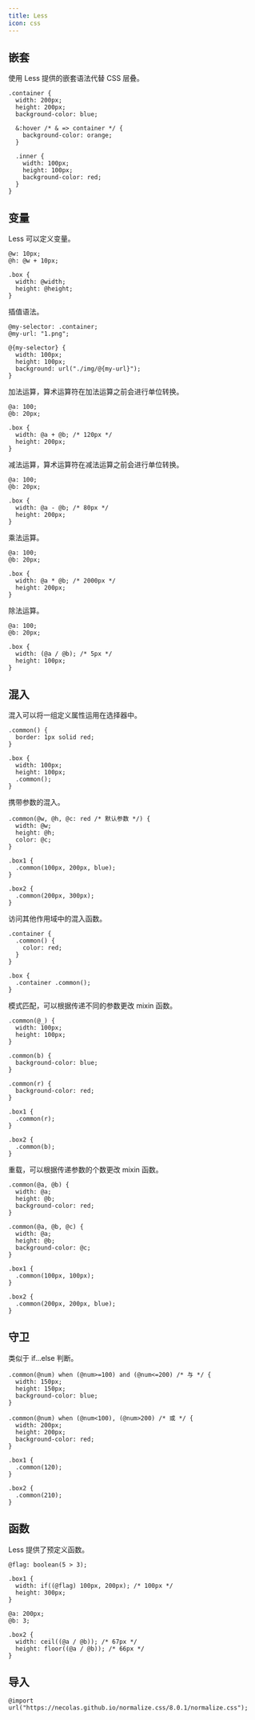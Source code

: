```yaml
---
title: Less
icon: css
---
```


## 嵌套

使用 Less 提供的嵌套语法代替 CSS 层叠。

```less
.container {
  width: 200px;
  height: 200px;
  background-color: blue;

  &:hover /* & => container */ {
    background-color: orange;
  }

  .inner {
    width: 100px;
    height: 100px;
    background-color: red;
  }
}
```

## 变量

Less 可以定义变量。

```less
@w: 10px;
@h: @w + 10px;

.box {
  width: @width;
  height: @height;
}
```

插值语法。

```less
@my-selector: .container;
@my-url: "1.png";

@{my-selector} {
  width: 100px;
  height: 100px;
  background: url("./img/@{my-url}");
}
```

加法运算，算术运算符在加法运算之前会进行单位转换。

```less
@a: 100;
@b: 20px;

.box {
  width: @a + @b; /* 120px */
  height: 200px;
}
```

减法运算，算术运算符在减法运算之前会进行单位转换。

```less
@a: 100;
@b: 20px;

.box {
  width: @a - @b; /* 80px */
  height: 200px;
}
```

乘法运算。

```less
@a: 100;
@b: 20px;

.box {
  width: @a * @b; /* 2000px */
  height: 200px;
}
```

除法运算。

```less
@a: 100;
@b: 20px;

.box {
  width: (@a / @b); /* 5px */
  height: 100px;
}
```

## 混入

混入可以将一组定义属性运用在选择器中。

```less
.common() {
  border: 1px solid red;
}

.box {
  width: 100px;
  height: 100px;
  .common();
}
```

携带参数的混入。

```less
.common(@w, @h, @c: red /* 默认参数 */) {
  width: @w;
  height: @h;
  color: @c;
}

.box1 {
  .common(100px, 200px, blue);
}

.box2 {
  .common(200px, 300px);
}
```

访问其他作用域中的混入函数。

```less
.container {
  .common() {
    color: red;
  }
}

.box {
  .container .common();
}
```

模式匹配，可以根据传递不同的参数更改 mixin 函数。

```less
.common(@_) {
  width: 100px;
  height: 100px;
}

.common(b) {
  background-color: blue;
}

.common(r) {
  background-color: red;
}

.box1 {
  .common(r);
}

.box2 {
  .common(b);
}
```

重载，可以根据传递参数的个数更改 mixin 函数。

```less
.common(@a, @b) {
  width: @a;
  height: @b;
  background-color: red;
}

.common(@a, @b, @c) {
  width: @a;
  height: @b;
  background-color: @c;
}

.box1 {
  .common(100px, 100px);
}

.box2 {
  .common(200px, 200px, blue);
}
```

## 守卫

类似于 if...else 判断。

```less
.common(@num) when (@num>=100) and (@num<=200) /* 与 */ {
  width: 150px;
  height: 150px;
  background-color: blue;
}

.common(@num) when (@num<100), (@num>200) /* 或 */ {
  width: 200px;
  height: 200px;
  background-color: red;
}

.box1 {
  .common(120);
}

.box2 {
  .common(210);
}
```

## 函数

Less 提供了预定义函数。

```less
@flag: boolean(5 > 3);

.box1 {
  width: if((@flag) 100px, 200px); /* 100px */
  height: 300px;
}

@a: 200px;
@b: 3;

.box2 {
  width: ceil((@a / @b)); /* 67px */
  height: floor((@a / @b)); /* 66px */
}
```

## 导入

```less
@import url("https://necolas.github.io/normalize.css/8.0.1/normalize.css");
```
